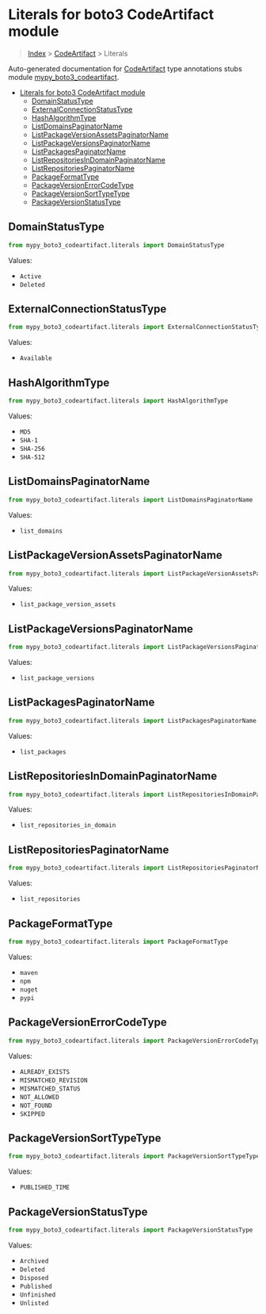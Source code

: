 # Literals for boto3 CodeArtifact module

> [Index](..) > [CodeArtifact](.) > Literals

Auto-generated documentation for
[CodeArtifact](https://boto3.amazonaws.com/v1/documentation/api/1.17.78/reference/services/codeartifact.html#CodeArtifact)
type annotations stubs module
[mypy_boto3_codeartifact](https://pypi.org/project/mypy-boto3-codeartifact/).

- [Literals for boto3 CodeArtifact module](#literals-for-boto3-codeartifact-module)
  - [DomainStatusType](#domainstatustype)
  - [ExternalConnectionStatusType](#externalconnectionstatustype)
  - [HashAlgorithmType](#hashalgorithmtype)
  - [ListDomainsPaginatorName](#listdomainspaginatorname)
  - [ListPackageVersionAssetsPaginatorName](#listpackageversionassetspaginatorname)
  - [ListPackageVersionsPaginatorName](#listpackageversionspaginatorname)
  - [ListPackagesPaginatorName](#listpackagespaginatorname)
  - [ListRepositoriesInDomainPaginatorName](#listrepositoriesindomainpaginatorname)
  - [ListRepositoriesPaginatorName](#listrepositoriespaginatorname)
  - [PackageFormatType](#packageformattype)
  - [PackageVersionErrorCodeType](#packageversionerrorcodetype)
  - [PackageVersionSortTypeType](#packageversionsorttypetype)
  - [PackageVersionStatusType](#packageversionstatustype)

## DomainStatusType

```python
from mypy_boto3_codeartifact.literals import DomainStatusType
```

Values:

- `Active`
- `Deleted`

## ExternalConnectionStatusType

```python
from mypy_boto3_codeartifact.literals import ExternalConnectionStatusType
```

Values:

- `Available`

## HashAlgorithmType

```python
from mypy_boto3_codeartifact.literals import HashAlgorithmType
```

Values:

- `MD5`
- `SHA-1`
- `SHA-256`
- `SHA-512`

## ListDomainsPaginatorName

```python
from mypy_boto3_codeartifact.literals import ListDomainsPaginatorName
```

Values:

- `list_domains`

## ListPackageVersionAssetsPaginatorName

```python
from mypy_boto3_codeartifact.literals import ListPackageVersionAssetsPaginatorName
```

Values:

- `list_package_version_assets`

## ListPackageVersionsPaginatorName

```python
from mypy_boto3_codeartifact.literals import ListPackageVersionsPaginatorName
```

Values:

- `list_package_versions`

## ListPackagesPaginatorName

```python
from mypy_boto3_codeartifact.literals import ListPackagesPaginatorName
```

Values:

- `list_packages`

## ListRepositoriesInDomainPaginatorName

```python
from mypy_boto3_codeartifact.literals import ListRepositoriesInDomainPaginatorName
```

Values:

- `list_repositories_in_domain`

## ListRepositoriesPaginatorName

```python
from mypy_boto3_codeartifact.literals import ListRepositoriesPaginatorName
```

Values:

- `list_repositories`

## PackageFormatType

```python
from mypy_boto3_codeartifact.literals import PackageFormatType
```

Values:

- `maven`
- `npm`
- `nuget`
- `pypi`

## PackageVersionErrorCodeType

```python
from mypy_boto3_codeartifact.literals import PackageVersionErrorCodeType
```

Values:

- `ALREADY_EXISTS`
- `MISMATCHED_REVISION`
- `MISMATCHED_STATUS`
- `NOT_ALLOWED`
- `NOT_FOUND`
- `SKIPPED`

## PackageVersionSortTypeType

```python
from mypy_boto3_codeartifact.literals import PackageVersionSortTypeType
```

Values:

- `PUBLISHED_TIME`

## PackageVersionStatusType

```python
from mypy_boto3_codeartifact.literals import PackageVersionStatusType
```

Values:

- `Archived`
- `Deleted`
- `Disposed`
- `Published`
- `Unfinished`
- `Unlisted`
